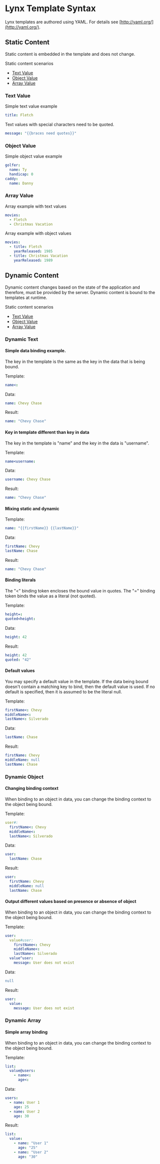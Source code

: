 # Lynx Template Syntax

Lynx templates are authored using YAML. For details see [http://yaml.org/](http://yaml.org/).

## Static Content
Static content is embedded in the template and does not change.

Static content scenarios
- [Text Value](#static-text-value)
- [Object Value](#static-object-value)
- [Array Value](#static-array-value)

### <a name="static-text-value"></a>Text Value
Simple text value example
```yaml
title: Fletch
```

Text values with special characters need to be quoted.
```yaml
message: "{{braces need quotes}}"
```

### <a name="static-object-value"></a>Object Value
Simple object value example
```yaml
golfer:
  name: Ty
  handicap: 0
caddy:
  name: Danny
```

### <a name="static-array-value"></a>Array Value
Array example with text values
```yaml
movies:
  - Fletch
  - Christmas Vacation
```

Array example with object values
```yaml
movies:
  - title: Fletch
    yearReleased: 1985
  - title: Christmas Vacation
    yearReleased: 1989
```

## Dynamic Content
Dynamic content changes based on the state of the application and therefore, must be provided by the server. Dynamic content is bound to the templates at runtime.

Static content scenarios
- [Text Value](#dynamic-text-value)
- [Object Value](#dynamic-object-value)
- [Array Value](#dynamic-array-value)

### <a name="dynamic-text-value"></a>Dynamic Text
#### Simple data binding example.
The key in the template is the same as the key in the data that is being bound.

Template:
```yaml
name<:
```

Data:
```yaml
name: Chevy Chase
```

Result:
```yaml
name: "Chevy Chase"
```

#### Key in template different than key in data
The key in the template is "name" and the key in the data is "username".

Template:
```yaml
name<username:
```

Data:
```yaml
username: Chevy Chase
```

Result:
```yaml
name: "Chevy Chase"
```

#### Mixing static and dynamic
Template:
```yaml
name: "{{firstName}} {{lastName}}"
```

Data:
```yaml
firstName: Chevy
lastName: Chase
```

Result:
```yaml
name: "Chevy Chase"
```

#### Binding literals
The "<" binding token encloses the bound value in quotes. The "=" binding token binds the value as a literal (not quoted).

Template:
```yaml
height=:
quoted<height:
```

Data:
```yaml
height: 42
```

Result:
```yaml
height: 42
quoted: "42"
```

#### Default values
You may specify a default value in the template. If the data being bound doesn't contain a matching key to bind, then the default value is used. If no default is specified, then it is assumed to be the literal null.

Template:
```yaml
firstName<: Chevy
middleName<:
lastName<: Silverado
```

Data:
```yaml
lastName: Chase
```

Result:
```yaml
firstName: Chevy
middleName: null
lastName: Chase
```

### <a name="dynamic-object-value"></a>Dynamic Object

#### Changing binding context
When binding to an object in data, you can change the binding context to the object being bound.

Template:
```yaml
user#:
  firstName<: Chevy
  middleName<:
  lastName<: Silverado
```

Data:
```yaml
user:
  lastName: Chase
```

Result:
```yaml
user:
  firstName: Chevy
  middleName: null
  lastName: Chase
```

#### Output different values based on presence or absence of object
When binding to an object in data, you can change the binding context to the object being bound.

Template:
```yaml
user:
  value#user:
    firstName<: Chevy
    middleName<:
    lastName<: Silverado
  value^user:
    message: User does not exist
```

Data:
```yaml
null
```

Result:
```yaml
user:
  value:
    message: User does not exist
```

### <a name="dynamic-array-value"></a>Dynamic Array

#### Simple array binding
When binding to an object in data, you can change the binding context to the object being bound.

Template:
```yaml
list:
  value@users:
    - name<:
      age<:
```

Data:
```yaml
users:
  - name: User 1
    age: 25
  - name: User 2
    age: 30
```

Result:
```yaml
list:
  value:
    - name: "User 1"
      age: "25"
    - name: "User 2"
      age: "30"
```
